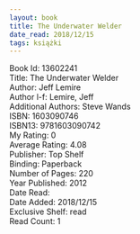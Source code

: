 ```yaml
---
layout: book
title: The Underwater Welder
date_read: 2018/12/15
tags: książki
---
```


Book Id: 13602241<br />
Title: The Underwater Welder<br />
Author: Jeff Lemire<br />
Author l-f: Lemire, Jeff<br />
Additional Authors: Steve Wands<br />
ISBN: 1603090746<br />
ISBN13: 9781603090742<br />
My Rating: 0<br />
Average Rating: 4.08<br />
Publisher: Top Shelf<br />
Binding: Paperback<br />
Number of Pages: 220<br />
Year Published: 2012<br />
Date Read: <br />
Date Added: 2018/12/15<br />
Exclusive Shelf: read<br />
Read Count: 1<br />


